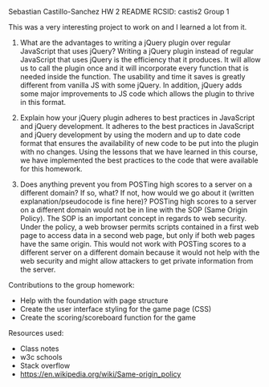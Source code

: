 Sebastian Castillo-Sanchez
HW 2 README
RCSID: castis2
Group 1


This was a very interesting project to work on and I learned a lot from it.


1) What are the advantages to writing a jQuery plugin over regular JavaScript that uses jQuery?
Writing a jQuery plugin instead of regular JavaScript that uses jQuery is the efficiency that it produces.
It will allow us to call the plugin once and it will incorporate every function that is needed inside the function. The usability and time
it saves is greatly different from vanilla JS with some jQuery. In addition, jQuery adds some major improvements to JS code which allows
the plugin to thrive in this format.

2) Explain how your jQuery plugin adheres to best practices in JavaScript and jQuery development.
It adheres to the best practices in JavaScript and jQuery development by using the modern and up to date code format that ensures
the availability of new code to be put into the plugin with no changes. Using the lessons that we have learned in this course, we have
implemented the best practices to the code that were available for this homework.

3) Does anything prevent you from POSTing high scores to a server on a different domain? If so, what? If
not, how would we go about it (written explanation/pseudocode is fine here)?
POSTing high scores to a server on a different domain would not be in line with the SOP (Same Origin Policy). The SOP is an important concept in regards to web security. Under the policy, a web browser permits scripts contained in a first web page to access data in a second web page, but only if both web pages have the same origin. This would not work with POSTing scores to a different server on a different domain because it would not help with the web security and might allow attackers to get private
information from the server.


Contributions to the group homework:
- Help with the foundation with page structure
- Create the user interface styling for the game page (CSS)
- Create the scoring/scoreboard function for the game


Resources used:
- Class notes
- w3c schools
- Stack overflow
- https://en.wikipedia.org/wiki/Same-origin_policy
